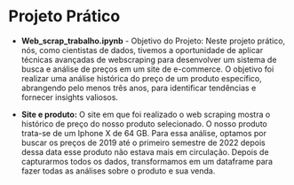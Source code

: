 # Projeto Prático
- **Web_scrap_trabalho.ipynb** - Objetivo do Projeto: Neste projeto prático, nós, como cientistas de dados, tivemos a oportunidade de aplicar técnicas avançadas de webscraping para desenvolver um sistema de busca e análise de preços em um site de e-commerce. O objetivo foi realizar uma análise histórica do preço de um produto específico, abrangendo pelo menos três anos, para identificar tendências e fornecer insights valiosos.

- **Site e produto:** O site em  que foi realizado o web scraping mostra o histórico de preço do nosso produto selecionado. O nosso produto trata-se de um Iphone X de 64 GB. Para essa análise, optamos por buscar os preços de 2019 até o primeiro semestre de 2022 depois dessa data esse produto não estava mais em circulação. Depois de capturarmos todos os dados, transformamos em um dataframe para fazer todas as análises sobre o produto e sua venda.
